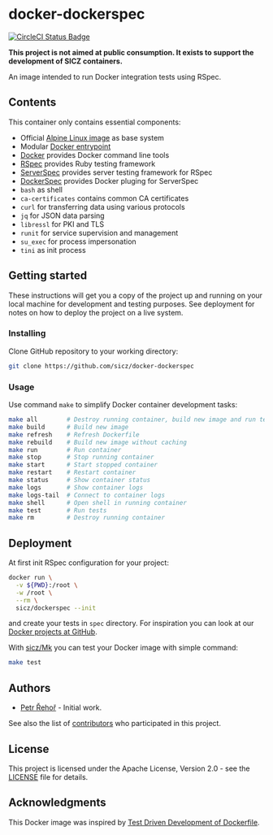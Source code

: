 # docker-dockerspec

[![CircleCI Status Badge](https://circleci.com/gh/sicz/docker-dockerspec.svg?style=shield&circle-token=5b2ef1ced1877b03440694e44544e33b70ba74ce)](https://circleci.com/gh/sicz/docker-dockerspec)

**This project is not aimed at public consumption.
It exists to support the development of SICZ containers.**

An image intended to run Docker integration tests using RSpec.

## Contents

This container only contains essential components:
- Official [Alpine Linux image](https://store.docker.com/images/alpine) as base system
- Modular [Docker entrypoint](https://github.com/sicz/docker-entrypoint)
- [Docker](https://www.docker.com) provides Docker command line tools
- [RSpec](http://rspec.info) provides Ruby testing framework
- [ServerSpec](http://serverspec.org) provides server testing framework for RSpec
- [DockerSpec](https://github.com/zuazo/dockerspec) provides Docker pluging for ServerSpec
- `bash` as shell
- `ca-certificates` contains common CA certificates
- `curl` for transferring data using various protocols
- `jq` for JSON data parsing
- `libressl` for PKI and TLS
- `runit` for service supervision and management
- `su_exec` for process impersonation
- `tini` as init process

## Getting started

These instructions will get you a copy of the project up and running on your
local machine for development and testing purposes. See deployment for notes
on how to deploy the project on a live system.

### Installing

Clone GitHub repository to your working directory:
```bash
git clone https://github.com/sicz/docker-dockerspec
```

### Usage

Use command `make` to simplify Docker container development tasks:
```bash
make all        # Destroy running container, build new image and run tests
make build      # Build new image
make refresh    # Refresh Dockerfile
make rebuild    # Build new image without caching
make run        # Run container
make stop       # Stop running container
make start      # Start stopped container
make restart    # Restart container
make status     # Show container status
make logs       # Show container logs
make logs-tail  # Connect to container logs
make shell      # Open shell in running container
make test       # Run tests
make rm         # Destroy running container
```

## Deployment

At first init RSpec configuration for your project:
```bash
docker run \
  -v ${PWD}:/root \
  -w /root \
  --rm \
  sicz/dockerspec --init
```
and create your tests in `spec` directory. For inspiration you can look at our
[Docker projects at GitHub](https://github.com/sicz).

With [sicz/Mk](https://github.com/sicz/Mk) you can test your Docker image with
simple command:
```bash
make test
```

## Authors

* [Petr Řehoř](https://github.com/prehor) - Initial work.

See also the list of [contributors](https://github.com/sicz/docker-baseimage-alpine/contributors)
who participated in this project.

## License

This project is licensed under the Apache License, Version 2.0 - see the
[LICENSE](LICENSE) file for details.

## Acknowledgments

This Docker image was inspired by [Test Driven Development of Dockerfile](https://github.com/tcnksm-sample/test-driven-development-dockerfile).
